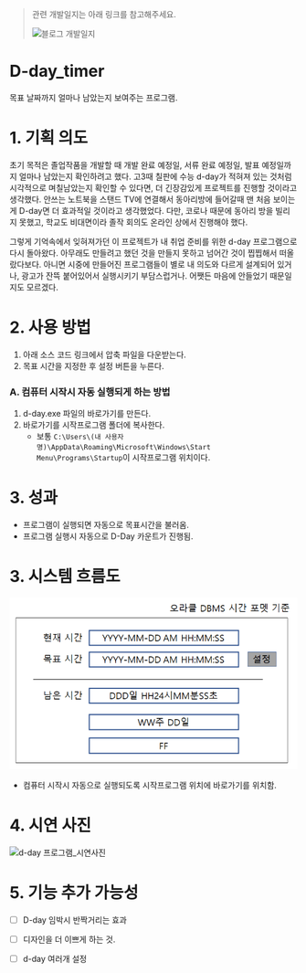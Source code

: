> 관련 개발일지는 아래 링크를 참고해주세요.
> 
> ![블로그 개발일지](https://blex.me/@mildsalmon/d-day-%ED%94%84%EB%A1%9C%EA%B7%B8%EB%9E%A8)

# D-day_timer

목표 날짜까지 얼마나 남았는지 보여주는 프로그램.

# 1. 기획 의도

초기 목적은 졸업작품을 개발할 때 개발 완료 예정일, 서류 완료 예정일, 발표 예정일까지 얼마나 남았는지 확인하려고 했다. 고3때 칠판에 수능 d-day가 적혀져 있는 것처럼 시각적으로 며칠남았는지 확인할 수 있다면, 더 긴장감있게 프로젝트를 진행할 것이라고 생각했다. 안쓰는 노트북을 스탠드 TV에 연결해서 동아리방에 들어갈때 맨 처음 보이는게 D-day면 더 효과적일 것이라고 생각했었다. 다만, 코로나 때문에 동아리 방을 빌리지 못했고, 학교도 비대면이라 졸작 회의도 온라인 상에서 진행해야 했다. 

그렇게 기억속에서 잊혀져가던 이 프로젝트가 내 취업 준비를 위한 d-day 프로그램으로 다시 돌아왔다. 아무래도 만들려고 했던 것을 만들지 못하고 넘어간 것이 찝찝해서 떠올랐다보다. 아니면 시중에 만들어진 프로그램들이 별로 내 의도와 다르게 설계되어 있거나, 광고가 잔뜩 붙어있어서 실행시키기 부담스럽거나. 어쨋든 마음에 안들었기 때문일지도 모르겠다.

# 2. 사용 방법

1. 아래 소스 코드 링크에서 압축 파일을 다운받는다.
2. 목표 시간을 지정한 후 설정 버튼을 누른다.

### A. 컴퓨터 시작시 자동 실행되게 하는 방법

1. d-day.exe 파일의 바로가기를 만든다.
2. 바로가기를 시작프로그램 폴더에 복사한다.
	- 보통 `C:\Users\(내 사용자 명)\AppData\Roaming\Microsoft\Windows\Start Menu\Programs\Startup`이 시작프로그램 위치이다.
 
# 3. 성과

- 프로그램이 실행되면 자동으로 목표시간을 불러옴.
- 프로그램 실행시 자동으로 D-Day 카운트가 진행됨.

# 3. 시스템 흐름도

![d-day 프로그램_시스템구성](/image/system_flow.png)

- 컴퓨터 시작시 자동으로 실행되도록 시작프로그램 위치에 바로가기를 위치함.

# 4. 시연 사진

![d-day 프로그램_시연사진](https://user-images.githubusercontent.com/28708846/131595657-9f56ddf6-5b5b-4cee-9db9-6afd09682946.png)

# 5. 기능 추가 가능성

- [ ] D-day 임박시 반짝거리는 효과
- [ ] 디자인을 더 이쁘게 하는 것.
- [ ] d-day 여러개 설정

